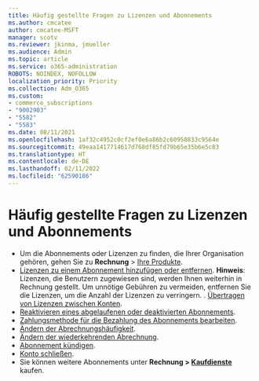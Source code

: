 ```yaml
---
title: Häufig gestellte Fragen zu Lizenzen und Abonnements
ms.author: cmcatee
author: cmcatee-MSFT
manager: scotv
ms.reviewer: jkinma, jmueller
ms.audience: Admin
ms.topic: article
ms.service: o365-administration
ROBOTS: NOINDEX, NOFOLLOW
localization_priority: Priority
ms.collection: Adm_O365
ms.custom:
- commerce_subscriptions
- "9002903"
- "5582"
- "5583"
ms.date: 08/11/2021
ms.openlocfilehash: 1af32c4952c0cf2ef0e6a86b2c60958833c9564e
ms.sourcegitcommit: 49eaa1417714617d768df85fd79b65e35b6e5c83
ms.translationtype: HT
ms.contentlocale: de-DE
ms.lasthandoff: 02/11/2022
ms.locfileid: "62590186"
---
```

# <a name="license-or-subscription-faq"></a>Häufig gestellte Fragen zu Lizenzen und Abonnements

- Um die Abonnements oder Lizenzen zu finden, die Ihrer Organisation gehören, gehen Sie zu **Rechnung** > [Ihre Produkte](https://go.microsoft.com/fwlink/p/?linkid=842054).
- [Lizenzen zu einem Abonnement hinzufügen oder entfernen](https://docs.microsoft.com/alchemyinsights/how-to-add-or-reduce-licenses).
    **Hinweis**: Lizenzen, die Benutzern zugewiesen sind, werden Ihnen weiterhin in Rechnung gestellt. Um unnötige Gebühren zu vermeiden, entfernen Sie die Lizenzen, um die Anzahl der Lizenzen zu verringern.
. [Übertragen von Lizenzen zwischen Konten](https://docs.microsoft.com/alchemyinsights/transfer-licenses-between-tenants).
- [Reaktivieren eines abgelaufenen oder deaktivierten Abonnements](https://go.microsoft.com/fwlink/p/?linkid=2117519).
- [Zahlungsmethode für die Bezahlung des Abonnements bearbeiten](https://go.microsoft.com/fwlink/p/?linkid=2117167).
- [Ändern der Abrechnungshäufigkeit](https://go.microsoft.com/fwlink/p/?linkid=2119112).
- [Ändern der wiederkehrenden Abrechnung](https://go.microsoft.com/fwlink/p/?linkid=2119216).
- [Abonnement kündigen](https://go.microsoft.com/fwlink/p/?linkid=2119113).
- [Konto schließen](https://docs.microsoft.com/alchemyinsights/how-to-close-your-account).
- Sie können weitere Abonnements unter **Rechnung > [Kaufdienste](https://go.microsoft.com/fwlink/p/?linkid=868433)** kaufen.